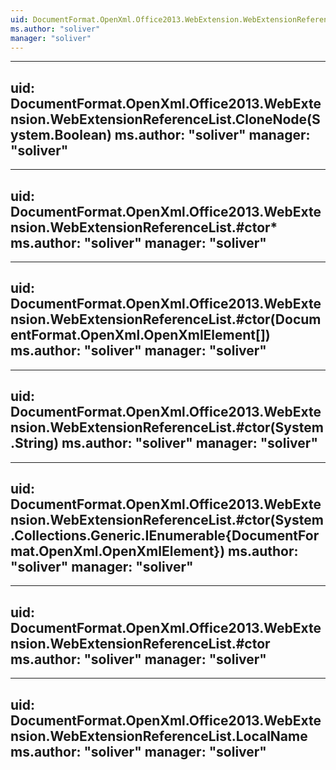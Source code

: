 ```yaml
---
uid: DocumentFormat.OpenXml.Office2013.WebExtension.WebExtensionReferenceList
ms.author: "soliver"
manager: "soliver"
---
```


---
uid: DocumentFormat.OpenXml.Office2013.WebExtension.WebExtensionReferenceList.CloneNode(System.Boolean)
ms.author: "soliver"
manager: "soliver"
---

---
uid: DocumentFormat.OpenXml.Office2013.WebExtension.WebExtensionReferenceList.#ctor*
ms.author: "soliver"
manager: "soliver"
---

---
uid: DocumentFormat.OpenXml.Office2013.WebExtension.WebExtensionReferenceList.#ctor(DocumentFormat.OpenXml.OpenXmlElement[])
ms.author: "soliver"
manager: "soliver"
---

---
uid: DocumentFormat.OpenXml.Office2013.WebExtension.WebExtensionReferenceList.#ctor(System.String)
ms.author: "soliver"
manager: "soliver"
---

---
uid: DocumentFormat.OpenXml.Office2013.WebExtension.WebExtensionReferenceList.#ctor(System.Collections.Generic.IEnumerable{DocumentFormat.OpenXml.OpenXmlElement})
ms.author: "soliver"
manager: "soliver"
---

---
uid: DocumentFormat.OpenXml.Office2013.WebExtension.WebExtensionReferenceList.#ctor
ms.author: "soliver"
manager: "soliver"
---

---
uid: DocumentFormat.OpenXml.Office2013.WebExtension.WebExtensionReferenceList.LocalName
ms.author: "soliver"
manager: "soliver"
---
